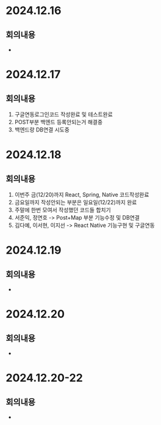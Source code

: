 # 2024.12.16
## 회의내용

-

# 2024.12.17
## 회의내용

1. 구글연동로그인코드 작성완료 및 테스트완료
2. POST부분 백엔드 등록안되는거 해결중
3. 백엔드랑 DB연결 시도중

# 2024.12.18
## 회의내용

1. 이번주 금(12/20)까지 React, Spring, Native 코드작성완료
2. 금요일까지 작성안되는 부분은 일요일(12/22)까지 완료
3. 주말에 한번 모여서 작성했던 코드들 합치기
4. 서준익, 정연호 -> Post+Map 부분 기능수정 및 DB연결
5. 김다예, 이서현, 이지선 -> React Native 기능구현 및 구글연동

# 2024.12.19
## 회의내용

-

# 2024.12.20
## 회의내용

-

# 2024.12.20-22
## 회의내용

-


